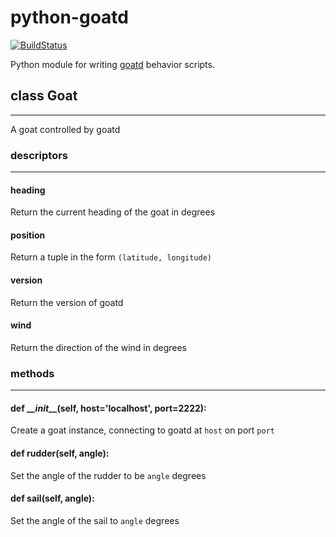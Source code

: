python-goatd
============

[![BuildStatus](https://travis-ci.org/goatd/python-goatd.png?branch=master)](https://travis-ci.org/goatd/python-goatd)

Python module for writing [goatd](https://github.com/goatd/goatd) behavior
scripts.

## class __Goat__
****************************************
A goat controlled by goatd


### __descriptors__
****************************************
#### __heading__
Return the current heading of the goat in degrees

#### __position__
Return a tuple in the form `(latitude, longitude)`

#### __version__
Return the version of goatd

#### __wind__
Return the direction of the wind in degrees

### __methods__
****************************************
#### def __\__init__\__(self, host='localhost', port=2222):

Create a goat instance, connecting to goatd at `host` on port `port`

#### def __rudder__(self, angle):

Set the angle of the rudder to be `angle` degrees

#### def __sail__(self, angle):

Set the angle of the sail to `angle` degrees

